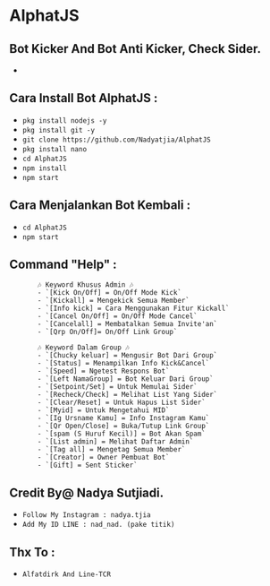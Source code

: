 # AlphatJS
Bot Kicker And Bot Anti Kicker, Check Sider.
------
-

Cara Install Bot AlphatJS :
------
- `pkg install nodejs -y`
- `pkg install git -y`
- `git clone https://github.com/Nadyatjia/AlphatJS`
- `pkg install nano`
- `cd AlphatJS`
- `npm install`
- `npm start`

Cara Menjalankan Bot Kembali :
------
- `cd AlphatJS`
- `npm start`

Command "Help" :
------
           🎶 Keyword Khusus Admin 🎶
           - `[Kick On/Off] = On/Off Mode Kick`
           - `[Kickall] = Mengekick Semua Member`
           - `[Info kick] = Cara Menggunakan Fitur Kickall`
           - `[Cancel On/Off] = On/Off Mode Cancel`
           - `[Cancelall] = Membatalkan Semua Invite'an`
           - `[Qrp On/Off]= On/Off Link Group`

           🎶 Keyword Dalam Group 🎶
           - `[Chucky keluar] = Mengusir Bot Dari Group`
           - `[Status] = Menampilkan Info Kick&Cancel`
           - `[Speed] = Ngetest Respons Bot`
           - `[Left NamaGroup] = Bot Keluar Dari Group`
           - `[Setpoint/Set] = Untuk Memulai Sider`
           - `[Recheck/Check] = Melihat List Yang Sider`
           - `[Clear/Reset] = Untuk Hapus List Sider`
           - `[Myid] = Untuk Mengetahui MID`
           - `[Ig Ursname Kamu] = Info Instagram Kamu`
           - `[Qr Open/Close] = Buka/Tutup Link Group`
           - `[spam (S Huruf Kecil)] = Bot Akan Spam`
           - `[List admin] = Melihat Daftar Admin`
           - `[Tag all] = Mengetag Semua Member`
           - `[Creator] = Owner Pembuat Bot`
           - `[Gift] = Sent Sticker`

Credit By@ Nadya Sutjiadi.
------
- `Follow My Instagram : nadya.tjia`
- `Add My ID LINE : nad_nad. (pake titik)`

Thx To :
------
- `Alfatdirk And Line-TCR`


